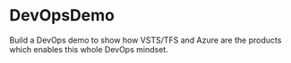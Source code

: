 # DevOpsDemo
Build a DevOps demo to show how VSTS/TFS and Azure are the products which enables this whole DevOps mindset.
